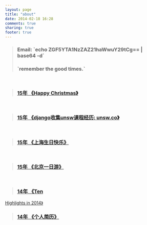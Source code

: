 ```yaml
---
layout: page
title: "about"
date: 2014-02-18 16:28
comments: true
sharing: true
footer: true
---
```




><h3>Email: `echo ZGF5YTA1NzZAZ21haWwuY29tCg== | base64 -d`</h3>
><h3>`remember the good times.`</h3>
<br>

> <h3><a target='_blank' href="http://changchen.me/blog/20151225/ten-highlight-in-2015/">15年 《Happy Christmas<i class="fa fa-tree"></i>》</a><br>
<br>

> <h3><a target='_blank' href="http://www.unsw.co">15年 《django收集unsw课程经历: unsw.co》</a><br>
<br>

> <h3><a target='_blank' href="http://changchen.me/love/Shanghai2015">15年 《上海生日快乐<i class="fa fa-birthday-cake"></i>》</a><br>
<br>

> <h3><a target='_blank' href="http://changchen.me/love/beijin/album/mobile.html">15年 《北京一日游》</a></h3>
<br>

> <h3><a target='_blank' href="http://changchen.me/blog/20150106/ten-highlights-in-2014/">14年 《Ten
Highlights in 2014》</a></h3>
<br>

> <h3><a target='_blank' href="http://changchen.me/love/resume_html/">14年 《个人简历》</a>
<br>


<br><br>
